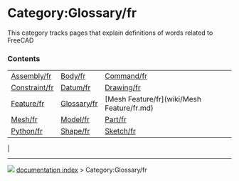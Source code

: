 # Category:Glossary/fr
This category tracks pages that explain definitions of words related to FreeCAD

### Contents

|     |     |     |
| --- | --- | --- |
| [Assembly/fr](wiki/Assembly/fr.md) | [Body/fr](wiki/Body/fr.md) | [Command/fr](wiki/Command/fr.md) |
| [Constraint/fr](wiki/Constraint/fr.md) | [Datum/fr](wiki/Datum/fr.md) | [Drawing/fr](wiki/Drawing/fr.md) |
| [Feature/fr](wiki/Feature/fr.md) | [Glossary/fr](wiki/Glossary/fr.md) | [Mesh Feature/fr](wiki/Mesh Feature/fr.md) |
| [Mesh/fr](wiki/Mesh/fr.md) | [Model/fr](wiki/Model/fr.md) | [Part/fr](wiki/Part/fr.md) |
| [Python/fr](wiki/Python/fr.md) | [Shape/fr](wiki/Shape/fr.md) | [Sketch/fr](wiki/Sketch/fr.md) |
|



---
![](images/Right_arrow.png) [documentation index](../README.md) > Category:Glossary/fr
